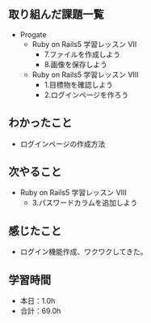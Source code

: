 ## 取り組んだ課題一覧
- Progate
  - Ruby on Rails5 学習レッスン Ⅶ
    - 7.ファイルを作成しよう
    - 8.画像を保存しよう
  - Ruby on Rails5 学習レッスン Ⅷ
    - 1.目標物を確認しよう
    - 2.ログインページを作ろう
## わかったこと
- ログインページの作成方法
## 次やること
- Ruby on Rails5 学習レッスン Ⅷ
  - 3.パスワードカラムを追加しよう
## 感じたこと
- ログイン機能作成、ワクワクしてきた。
## 学習時間
- 本日：1.0h
- 合計：69.0h
